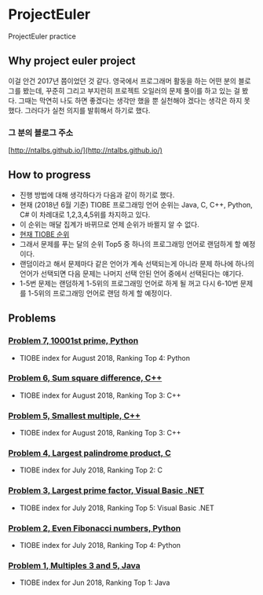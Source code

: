 # ProjectEuler

ProjectEuler practice

## Why project euler project

이걸 안건 2017년 쯤이었던 것 같다.
영국에서 프로그래머 활동을 하는 어떤 분의 블로그를 봤는데, 꾸준히 그리고 부지런히 프로젝트 오일러의 문제 풀이를 하고 있는 걸 봤다. 그때는 막연히 나도 하면 좋겠다는 생각만 했을 뿐 실천해야 겠다는 생각은 하지 못했다. 그러다가 실천 의지를 발휘해서 하기로 했다.

### 그 분의 블로그 주소

[http://ntalbs.github.io/](http://ntalbs.github.io/)

## How to progress

- 진행 방법에 대해 생각하다가 다음과 같이 하기로 했다.
- 현재 (2018년 6월 기준) TIOBE 프로그래밍 언어 순위는 Java, C, C++, Python, C# 이 차례대로 1,2,3,4,5위를 차지하고 있다.
- 이 순위는 매달 집계가 바뀌므로 언제 순위가 바뀔지 알 수 없다.
- [현재 TIOBE 순위](https://www.tiobe.com/tiobe-index/)
- 그래서 문제를 푸는 달의 순위 Top5 중 하나의 프로그래밍 언어로 랜덤하게 할 예정이다.
- 랜덤이라고 해서 문제마다 같은 언어가 계속 선택되는게 아니라 문제 하나에 하나의 언어가 선택되면 다음 문제는 나머지 선택 안된 언어 중에서 선택된다는 얘기다.
- 1-5번 문제는 랜덤하게 1-5위의 프로그래밍 언어로 하게 될 꺼고 다시 6-10번 문제를 1-5위의 프로그래밍 언어로 랜덤 하게 할 예정이다.

## Problems

### [Problem 7, 10001st prime, Python](https://github.com/jongfeel/ProjectEuler/tree/master/Problems/Problem7)

- TIOBE index for August 2018, Ranking Top 4: Python

### [Problem 6, Sum square difference, C++](https://github.com/jongfeel/ProjectEuler/tree/master/Problems/Problem6)

- TIOBE index for August 2018, Ranking Top 3: C++

### [Problem 5, Smallest multiple, C++](https://github.com/jongfeel/ProjectEuler/tree/master/Problems/Problem5)

- TIOBE index for August 2018, Ranking Top 3: C++

### [Problem 4, Largest palindrome product, C](https://github.com/jongfeel/ProjectEuler/tree/master/Problems/Problem4)

- TIOBE index for July 2018, Ranking Top 2: C

### [Problem 3, Largest prime factor, Visual Basic .NET](https://github.com/jongfeel/ProjectEuler/tree/master/Problems/Problem3)

- TIOBE index for July 2018, Ranking Top 5: Visual Basic .NET

### [Problem 2, Even Fibonacci numbers, Python](https://github.com/jongfeel/ProjectEuler/tree/master/Problems/Problem2)

- TIOBE index for July 2018, Ranking Top 4: Python

### [Problem 1, Multiples 3 and 5, Java](https://github.com/jongfeel/ProjectEuler/tree/master/Problems/Problem1)

- TIOBE index for Jun 2018, Ranking Top 1: Java
